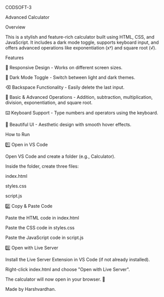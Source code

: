 CODSOFT-3

Advanced Calculator

Overview

This is a stylish and feature-rich calculator built using HTML, CSS, and JavaScript. It includes a dark mode toggle, supports keyboard input, and offers advanced operations like exponentiation (xʸ) and square root (√).

Features

📱 Responsive Design - Works on different screen sizes.

🌙 Dark Mode Toggle - Switch between light and dark themes.

⌫ Backspace Functionality - Easily delete the last input.

🧮 Basic & Advanced Operations - Addition, subtraction, multiplication, division, exponentiation, and square root.

⌨️ Keyboard Support - Type numbers and operators using the keyboard.

🎨 Beautiful UI - Aesthetic design with smooth hover effects.

How to Run

1️⃣ Open in VS Code

Open VS Code and create a folder (e.g., Calculator).

Inside the folder, create three files:

index.html

styles.css

script.js

2️⃣ Copy & Paste Code

Paste the HTML code in index.html

Paste the CSS code in styles.css

Paste the JavaScript code in script.js

3️⃣ Open with Live Server

Install the Live Server Extension in VS Code (if not already installed).

Right-click index.html and choose "Open with Live Server".

The calculator will now open in your browser. 🎉

Made by Harshvardhan.
